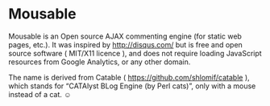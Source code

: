 Mousable
========

Mousable is an Open source AJAX commenting engine (for static web pages,
etc.). It was inspired by http://disqus.com/ but is free and open source
software ( MIT/X11 licence ), and does not require loading JavaScript
resources from Google Analytics, or any other domain.

The name is derived from Catable ( https://github.com/shlomif/catable ),
which stands for “CATAlyst BLog Engine (by Perl cats)”, only with a mouse
instead of a cat. ☺

